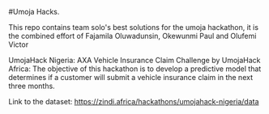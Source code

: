 #Umoja Hacks.

This repo contains team solo's best solutions for the umoja hackathon, it is the combined effort of Fajamila Oluwadunsin, Okewunmi Paul and Olufemi Victor


UmojaHack Nigeria: AXA Vehicle Insurance Claim Challenge by UmojaHack Africa:
The objective of this hackathon is to develop a predictive model that determines if a customer will submit a vehicle insurance claim in the next three months. 


Link to the dataset: https://zindi.africa/hackathons/umojahack-nigeria/data
